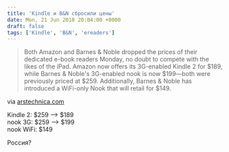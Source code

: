 ```yaml
---
title: 'Kindle и B&N сбросили цены'
date: Mon, 21 Jun 2010 20:04:00 +0000
draft: false
tags: ['Kindle', 'B&N', 'ereaders']
---
```


> Both Amazon and Barnes & Noble dropped the prices of their dedicated e-book readers Monday, no doubt to compete with the likes of the iPad. Amazon now offers its 3G-enabled Kindle 2 for $189, while Barnes & Noble's 3G-enabled nook is now $199—both were previously priced at $259. Additionally, Barnes & Noble has introduced a WiFi-only Nook that will retail for $149.

via [arstechnica.com](http://arstechnica.com/gadgets/news/2010/06/kindle-and-nook-race-to-sub-200-in-e-book-reader-market.ars)

Kindle 2: $259 --> $189  
nook 3G: $259 --> $199  
nook WiFi: $149

Россия?